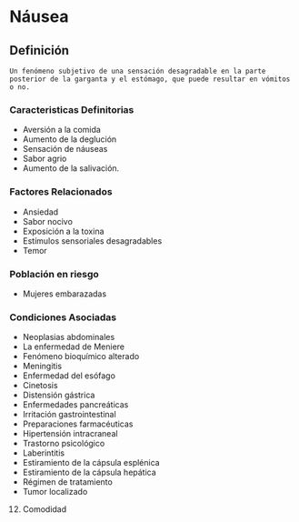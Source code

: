 # Náusea
## Definición
	Un fenómeno subjetivo de una sensación desagradable en la parte posterior de la garganta y el estómago, que puede resultar en vómitos o no.

### Caracteristicas Definitorias
- Aversión a la comida  
- Aumento de la deglución   
- Sensación de náuseas  
- Sabor agrio   
- Aumento de la salivación.

### Factores Relacionados
- Ansiedad  
- Sabor nocivo   
- Exposición a la toxina  
- Estímulos sensoriales 
desagradables   
- Temor

### Población en riesgo
- Mujeres embarazadas

### Condiciones Asociadas
- Neoplasias abdominales  
- La enfermedad de Meniere  
- Fenómeno bioquímico alterado  
- Meningitis  
- Enfermedad del esófago  
- Cinetosis  
- Distensión gástrica  
- Enfermedades 
pancreáticas  
- Irritación gastrointestinal  
- Preparaciones 
farmacéuticas  
- Hipertensión intracraneal  
- Trastorno psicológico  
- Laberintitis  
- Estiramiento de la cápsula 
esplénica  
- Estiramiento de la cápsula 
hepática  
- Régimen de tratamiento   
- Tumor localizado   
 
 
 
 
 
 
 
 
 
 
 
 
 
 
 
 
 
 
 
 
 
 
 
 
 
 
 
 
 
 
 
 
 
 
 
 
 
 
 
 
 
 12. Comodidad

